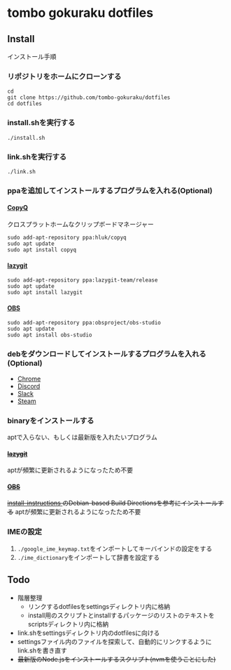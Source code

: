 # tombo gokuraku dotfiles

## Install
インストール手順

### リポジトリをホームにクローンする
```
cd
git clone https://github.com/tombo-gokuraku/dotfiles
cd dotfiles
```
### install.shを実行する
```
./install.sh
```
### link.shを実行する
```
./link.sh
```

### ppaを追加してインストールするプログラムを入れる(Optional)
#### [ CopyQ ](https://github.com/hluk/CopyQ)
クロスプラットホームなクリップボードマネージャー
```
sudo add-apt-repository ppa:hluk/copyq
sudo apt update
sudo apt install copyq
```

#### [ lazygit ](https://github.com/jesseduffield/lazygit)
```
sudo add-apt-repository ppa:lazygit-team/release
sudo apt update
sudo apt install lazygit
```

#### [ OBS ](https://github.com/obsproject/obs-studio)
```
sudo add-apt-repository ppa:obsproject/obs-studio
sudo apt update
sudo apt install obs-studio
```

### debをダウンロードしてインストールするプログラムを入れる(Optional)
 - [ Chrome ](https://www.google.com/chrome/)
 - [ Discord ](https://discordapp.com/download)
 - [ Slack ](https://slack.com/intl/ja-jp/downloads/linux)
 - [ Steam ](https://store.steampowered.com/about/)
### binaryをインストールする
aptで入らない、もしくは最新版を入れたいプログラム
#### ~~[ lazygit ](https://github.com/jesseduffield/lazygit)~~
aptが頻繁に更新されるようになったため不要

#### ~~[ OBS ](https://github.com/obsproject/obs-studio)~~
~~[ install-instructions ](https://obsproject.com/wiki/install-instructions#linux)のDebian-based Build Directionsを参考にインストールする~~
aptが頻繁に更新されるようになったため不要

### IMEの設定
1. `./google_ime_keymap.txt`をインポートしてキーバインドの設定をする
1. `./ime_dictionary`をインポートして辞書を設定する

## Todo
- 階層整理
  - リンクするdotfilesをsettingsディレクトリ内に格納
  - install用のスクリプトとinstallするパッケージのリストのテキストをscriptsディレクトリ内に格納
- link.shをsettingsディレクトリ内のdotfilesに向ける
- settingsファイル内のファイルを探索して、自動的にリンクするようにlink.shを書き直す
- ~~最新版のNode.jsをインストールするスクリプト(nvmを使うことにした)~~
